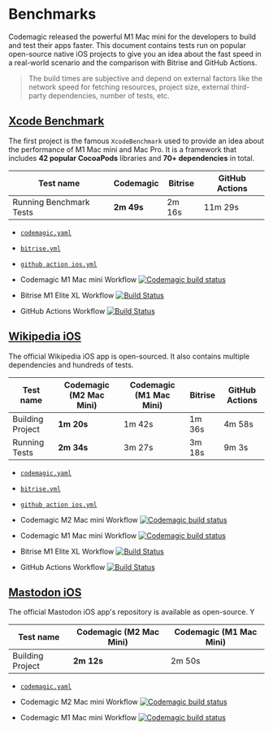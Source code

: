 # Benchmarks

Codemagic released the powerful M1 Mac mini for the developers to build and test their apps faster. This document contains tests run on popular open-source native iOS projects to give you an idea about the fast speed in a real-world scenario and the comparison with Bitrise and GitHub Actions.

> The build times are subjective and depend on external factors like the network speed for fetching resources, project size, external third-party dependencies, number of tests, etc.

## [Xcode Benchmark](https://github.com/nevercode-rudrank/Benchmarks/tree/benchmark)

The first project is the famous `XcodeBenchmark` used to provide an idea about the performance of M1 Mac mini and Mac Pro. It is a framework that includes **42 popular CocoaPods** libraries and **70+ dependencies** in total.

**Test name** | **Codemagic** | **Bitrise** | **GitHub Actions**
--- | --- | --- | ---
Running Benchmark Tests | **2m 49s** | 2m 16s | 11m 29s

- [`codemagic.yaml`](https://github.com/nevercode-rudrank/Benchmarks/blob/benchmark/codemagic.yaml)
- [`bitrise.yml`](https://github.com/nevercode-rudrank/Benchmarks/blob/benchmark/bitrise.yml)
- [`github action ios.yml`](https://github.com/nevercode-rudrank/Benchmarks/blob/master/.github/workflows/ios.yml)

- Codemagic M1 Mac mini Workflow  [![Codemagic build status](https://api.codemagic.io/apps//636384f636dd120e8bce1532/ios-m1-mac-mini-workflow/status_badge.svg)](https://codemagic.io/app/636384f636dd120e8bce1532/build/63e3050e34df01f41f9f1db1) 
- Bitrise M1 Elite XL Workflow [![Build Status](https://app.bitrise.io/app/3352aa05cfe2f537/status.svg?token=kSu7Wj2ScSkR8NA44mO-gQ&branch=master)](https://app.bitrise.io/build/1d4f2322-0af4-445c-99b0-3c58723619cb)
- GitHub Actions Workflow [![Build Status](https://github.com/nevercode-rudrank/Benchmarks/actions/workflows/ios.yml/badge.svg?branch=benchmark)](https://github.com/nevercode-rudrank/Benchmarks/actions/runs/7114673613)


## [Wikipedia iOS](https://github.com/nevercode-rudrank/wikipedia-ios)

The official Wikipedia iOS app is open-sourced. It also contains multiple dependencies and hundreds of tests.

**Test name** | **Codemagic (M2 Mac Mini)** | **Codemagic (M1 Mac Mini)** | **Bitrise** | **GitHub Actions**
--- | --- | --- | --- | ---
Building Project | **1m 20s** | 1m 42s | 1m 36s | 4m 58s
Running Tests | **2m 34s** | 3m 27s | 3m 18s | 9m 3s

- [`codemagic.yaml`](https://github.com/nevercode-rudrank/wikipedia-ios/blob/main/codemagic.yaml)
- [`bitrise.yml`](https://github.com/nevercode-rudrank/wikipedia-ios/blob/main/bitrise.yml)
- [`github action ios.yml`](https://github.com/nevercode-rudrank/wikipedia-ios/blob/main/.github/workflows/ios.yml)

- Codemagic M2 Mac mini Workflow [![Codemagic build status](https://api.codemagic.io/apps/6267c85aeb4a9a0e7b7eba1b/ios-m1-mac-mini-workflow/status_badge.svg)](https://codemagic.io/app/6267c85aeb4a9a0e7b7eba1b/build/643fa4ada6c16df739a8e5c8)
- Codemagic M1 Mac mini Workflow [![Codemagic build status](https://api.codemagic.io/apps/6267c85aeb4a9a0e7b7eba1b/ios-m1-mac-mini-workflow/status_badge.svg)](https://codemagic.io/app/6267c85aeb4a9a0e7b7eba1b/build/643fa4ada6c16df739a8e5c7)
- Bitrise M1 Elite XL Workflow [![Build Status](https://app.bitrise.io/app/c8237484d99238e6/status.svg?token=N9v0ks0Fat21r-SsMluWEQ&branch=master)](https://app.bitrise.io/build/492c1e5f-51e3-4d1e-948c-eeedd323da3b)
- GitHub Actions Workflow [![Build Status](https://github.com/nevercode-rudrank/wikipedia-ios/actions/workflows/ios.yml/badge.svg)](https://github.com/nevercode-rudrank/wikipedia-ios/actions/runs/3393761012)

## [Mastodon iOS](https://github.com/nevercode-rudrank/mastodon-ios)

The official Mastodon iOS app's repository is available as open-source. Y

**Test name** | **Codemagic (M2 Mac Mini)** | **Codemagic (M1 Mac Mini)**
--- | --- | ---
Building Project | **2m 12s** | 2m 50s

- [`codemagic.yaml`](https://github.com/nevercode-rudrank/mastodon-ios/blob/develop/codemagic.yaml)

- Codemagic M2 Mac mini Workflow [![Codemagic build status](https://api.codemagic.io/apps/63a21b433246c3f84a9da7d4/ios-m1-mac-mini-workflow/status_badge.svg)](https://codemagic.io/app/63a21b433246c3f84a9da7d4/build/643faf0fc112ac5cd5e19fb8)
- Codemagic M1 Mac mini Workflow [![Codemagic build status](https://api.codemagic.io/apps/63a21b433246c3f84a9da7d4/ios-m1-mac-mini-workflow/status_badge.svg)](https://codemagic.io/app/63a21b433246c3f84a9da7d4/build/643faf0fc112ac5cd5e19fb6)

